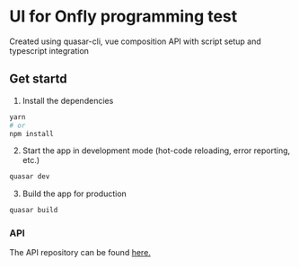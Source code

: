 # UI for Onfly programming test
Created using quasar-cli, vue composition API with script setup and typescript integration

## Get startd

1. Install the dependencies
```bash
yarn
# or
npm install
```

2. Start the app in development mode (hot-code reloading, error reporting, etc.)
```bash
quasar dev
```

3. Build the app for production
```bash
quasar build
```

### API

The API repository can be found <a href="https://github.com/vituvitaminadev/onfly-api" target="_blank">here.</a>
